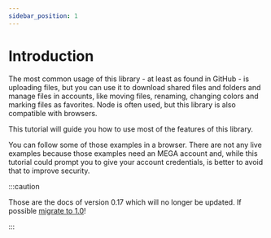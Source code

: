 ```yaml
---
sidebar_position: 1
---
```


# Introduction

The most common usage of this library - at least as found in GitHub - is uploading files, but you can use it to download shared files and folders and manage files in accounts, like moving files, renaming, changing colors and marking files as favorites. Node is often used, but this library is also compatible with browsers.

This tutorial will guide you how to use most of the features of this library.

You can follow some of those examples in a browser. There are not any live examples because those examples need an MEGA account and, while this tutorial could prompt you to give your account credentials, is better to avoid that to improve security.

:::caution

Those are the docs of version 0.17 which will no longer be updated. If possible [migrate to 1.0](/docs/1.0/migrating-from-old-versions)!

:::
